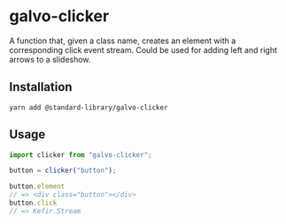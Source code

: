 # galvo-clicker

A function that, given a class name, creates an element with a corresponding click event stream. Could be used for adding left and right arrows to a slideshow.

## Installation

```shell
yarn add @standard-library/galvo-clicker
```

## Usage

```javascript
import clicker from "galvo-clicker";

button = clicker("button");

button.element
// => <div class="button"></div>
button.click
// => Kefir.Stream
```
